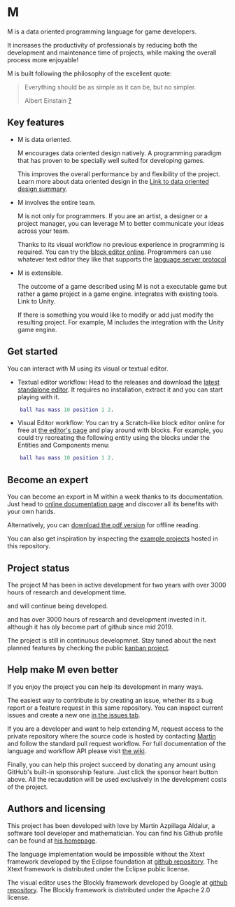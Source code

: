 # M

M is a data oriented programming language for game developers.

It increases the productivity of professionals by reducing both the development and maintenance time of projects, while making the overall process more enjoyable!

M is built following the philosophy of the excellent quote:

>Everything should be as simple as it can be, but no simpler.
>
>Albert Einstain [?](https://quoteinvestigator.com/2011/05/13/einstein-simple/)

## Key features

* M is data oriented.

    M encourages data oriented design natively. A programming paradigm that has proven to be specially well suited for developing games.

    This improves the overall performance by and flexibility of the project. Learn more about data oriented design in the [Link to data oriented design summary](gitlink).

* M involves the entire team.

    M is not only for programmers. If you are an artist, a designer or a project manager, you can leverage M to better communicate your ideas across your team.

    Thanks to its visual workflow no previous experience in programming is required. You can try the [block editor online](/editor/).
    Programmers can use whatever text editor they like that supports the [language server protocol](/Language-server-protocol.md)

* M is extensible.

    The outcome of a game described using M is not a executable game but rather a game project in a game engine.
    integrates with existing tools. Link to Unity.

    If there is something you would like to modify or add just modify the resulting project. For example, M includes the integration with the Unity game engine.

## Get started

You can interact with M using its visual or textual editor.

* Textual editor workflow: Head to the releases and download the [latest standalone editor](gitlink). It requires no installation, extract it and you can start playing with it.

```m
    ball has mass 10 position 1 2.
```

* Visual Editor workflow: You can try a Scratch-like block editor online for free at [the editor's page](/editor/) and play around with blocks. For example, you could try recreating the following entity using the blocks under the Entities and Components menu:

```m
    ball has mass 10 position 1 2.
```

## Become an expert

You can become an export in M within a week thanks to its documentation. Just head to [online documentation page](/documentation/en/home.md) and discover all its benefits with your own hands.

Alternatively, you can [download the pdf version](pdflink) for offline reading.

You can also get inspiration by inspecting the [example projects](examplesgitlink) hosted in this repository.

## Project status

The project M has been in active development for two years with over 3000 hours of research and development time.

 and will continue being developed.

and has over 3000 hours of research and development invested in it. although it has oly become part of github since mid 2019.

The project is still in continuous developmnet. Stay tuned about the next planned features by checking the public [kanban project](gitlink).

## Help make M even better

If you enjoy the project you can help its development in many ways.

The easiest way to contribute is by creating an issue, whether its a bug report or a feature request in this same repository. You can inspect current issues and create a new one [in the issues tab](gitlink).

If you are a developer and want to help extending M, request access to the private repository where the source code is hosted by contacting [Martin](gitlink) and follow the standard pull request workflow.
For full documentation of the language and workflow API please visit [the wiki](gitlink).

Finally, you can help this project succeed by donating any amount using GitHub's built-in sponsorship feature. Just click the sponsor heart button above. All the recaudation will be used exclusively in the development costs of the project.

## Authors and licensing

This project has been developed with love by Martin Azpillaga Aldalur, a software tool developer and mathematician. You can find his Github profile can be found at [his homepage](gitlink).

The language implementation would be impossible without the Xtext framework developed by the Eclipse foundation at [github repository](gitlink).
The Xtext framework is distributed under the Eclipse public license.

The visual editor uses the Blockly framework developed by Google at [github repository](gitlink).
The Blockly framework is distributed under the Apache 2.0 license.
